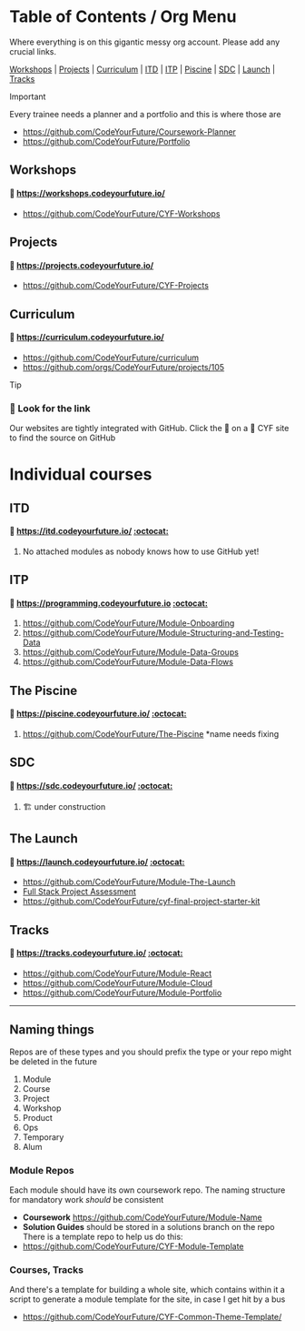 # Table of Contents / Org Menu
Where everything is on this gigantic messy org account. Please add any crucial links.

[Workshops](#workshops) | [Projects](#projects) | [Curriculum](#curriculum) | [ITD](#ITD) | [ITP](#ITP) | [Piscine](#the-piscine) | [SDC](#SDC) | [Launch](#the-launch) | [Tracks](#tracks)

> [!IMPORTANT] 
> Every trainee needs a planner and a portfolio and this is where those are
>
> - https://github.com/CodeYourFuture/Coursework-Planner
> - https://github.com/CodeYourFuture/Portfolio

## Workshops
#### 📍 https://workshops.codeyourfuture.io/ 
- https://github.com/CodeYourFuture/CYF-Workshops 

## Projects
#### 📍 https://projects.codeyourfuture.io/ 
- https://github.com/CodeYourFuture/CYF-Projects

## Curriculum
####  📍 https://curriculum.codeyourfuture.io/
- https://github.com/CodeYourFuture/curriculum
- https://github.com/orgs/CodeYourFuture/projects/105


> [!TIP] 
> ### 🔗 Look for the link
> Our websites are tightly integrated with GitHub. Click the 🔗 on a 📍 CYF site to find the source on GitHub

# Individual courses

## ITD
#### 📍 https://itd.codeyourfuture.io/  [:octocat:](https://github.com/CodeYourFuture/curriculum/org-cyf-itd)
1. No attached modules as nobody knows how to use GitHub yet!

## ITP
#### 📍 https://programming.codeyourfuture.io  [:octocat:](https://github.com/CodeYourFuture/curriculum/org-cyf-itp)
1. https://github.com/CodeYourFuture/Module-Onboarding
1. https://github.com/CodeYourFuture/Module-Structuring-and-Testing-Data
1. https://github.com/CodeYourFuture/Module-Data-Groups
1. https://github.com/CodeYourFuture/Module-Data-Flows

## The Piscine
#### 📍 https://piscine.codeyourfuture.io/  [:octocat:](https://github.com/CodeYourFuture/curriculum/org-cyf-piscine)
1. https://github.com/CodeYourFuture/The-Piscine *name needs fixing

## SDC
#### 📍 https://sdc.codeyourfuture.io/  [:octocat:](https://github.com/CodeYourFuture/curriculum/org-cyf-sdc)
1. 🏗️ under construction

## The Launch
#### 📍 https://launch.codeyourfuture.io/  [:octocat:](https://github.com/CodeYourFuture/curriculum/org-cyf-launch)

- https://github.com/CodeYourFuture/Module-The-Launch
- [Full Stack Project Assessment](https://github.com/CodeYourFuture/Full-Stack-Project-Assessment)
- https://github.com/CodeYourFuture/cyf-final-project-starter-kit 

## Tracks
#### 📍 https://tracks.codeyourfuture.io/  [:octocat:](https://github.com/CodeYourFuture/curriculum/org-cyf-tracks)

- https://github.com/CodeYourFuture/Module-React
- https://github.com/CodeYourFuture/Module-Cloud
- https://github.com/CodeYourFuture/Module-Portfolio

-----------

## Naming things
Repos are of these types and you should prefix the type or your repo might be deleted in the future

1. Module
2. Course
3. Project
4. Workshop
5. Product
7. Ops
8. Temporary
9. Alum

### Module Repos
Each module should have its own coursework repo. The naming structure for mandatory work _should_ be consistent
- **Coursework** https://github.com/CodeYourFuture/Module-Name
- **Solution Guides** should be stored in a solutions branch on the repo
There is a template repo to help us do this: 
- https://github.com/CodeYourFuture/CYF-Module-Template

### Courses, Tracks
And there's a template for building a whole site, which contains within it a script to generate a module template for the site, in case I get hit by a bus
- https://github.com/CodeYourFuture/CYF-Common-Theme-Template/



